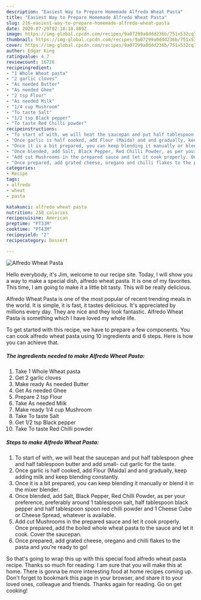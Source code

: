 ```yaml
---
description: "Easiest Way to Prepare Homemade Alfredo Wheat Pasta"
title: "Easiest Way to Prepare Homemade Alfredo Wheat Pasta"
slug: 216-easiest-way-to-prepare-homemade-alfredo-wheat-pasta
date: 2020-07-29T02:18:18.889Z
image: https://img-global.cpcdn.com/recipes/9a07299a0ddd236b/751x532cq70/alfredo-wheat-pasta-recipe-main-photo.jpg
thumbnail: https://img-global.cpcdn.com/recipes/9a07299a0ddd236b/751x532cq70/alfredo-wheat-pasta-recipe-main-photo.jpg
cover: https://img-global.cpcdn.com/recipes/9a07299a0ddd236b/751x532cq70/alfredo-wheat-pasta-recipe-main-photo.jpg
author: Edgar King
ratingvalue: 4.7
reviewcount: 16726
recipeingredient:
- "1 Whole Wheat pasta"
- "2 garlic cloves"
- "As needed Butter"
- "As needed Ghee"
- "2 tsp Flour"
- "As needed Milk"
- "1/4 cup Mushroom"
- "To taste Salt"
- "1/2 tsp Black pepper"
- "To taste Red Chilli powder"
recipeinstructions:
- "To start of with, we will heat the saucepan and put half tablespoon ghee and half tablespoon butter and add small- cut garlic for the taste."
- "Once garlic is half cooked, add Flour (Maida) and and gradually, keep adding milk and keep blending constantly."
- "Once it is a bit prepared, you can keep blending it manually or blend it in the mixer blender."
- "Once blended, add Salt, Black Pepper, Red Chilli Powder, as per your preference, preferably around 1 tablespoon salt, half tablespoon black pepper and half tablespoon spoon red chilli powder and 1 Cheese Cube or Cheese Spread, whatever is available."
- "Add cut Mushrooms in the prepared sauce and let it cook properly. Once prepared, add the boiled whole wheat pasta to the sauce and let it cook. Cover the saucepan."
- "Once prepared, add grated cheese, oregano and chilli flakes to the pasta and you’re ready to go!"
categories:
- Recipe
tags:
- alfredo
- wheat
- pasta

katakunci: alfredo wheat pasta 
nutrition: 258 calories
recipecuisine: American
preptime: "PT33M"
cooktime: "PT43M"
recipeyield: "2"
recipecategory: Dessert

---
```



![Alfredo Wheat Pasta](https://img-global.cpcdn.com/recipes/9a07299a0ddd236b/751x532cq70/alfredo-wheat-pasta-recipe-main-photo.jpg)

Hello everybody, it's Jim, welcome to our recipe site. Today, I will show you a way to make a special dish, alfredo wheat pasta. It is one of my favorites. This time, I am going to make it a little bit tasty. This will be really delicious.



Alfredo Wheat Pasta is one of the most popular of recent trending meals in the world. It is simple, it is fast, it tastes delicious. It's appreciated by millions every day. They are nice and they look fantastic. Alfredo Wheat Pasta is something which I have loved my whole life.


To get started with this recipe, we have to prepare a few components. You can cook alfredo wheat pasta using 10 ingredients and 6 steps. Here is how you can achieve that.

<!--inarticleads1-->

##### The ingredients needed to make Alfredo Wheat Pasta:

1. Take 1 Whole Wheat pasta
1. Get 2 garlic cloves
1. Make ready As needed Butter
1. Get As needed Ghee
1. Prepare 2 tsp Flour
1. Take As needed Milk
1. Make ready 1/4 cup Mushroom
1. Take To taste Salt
1. Get 1/2 tsp Black pepper
1. Take To taste Red Chilli powder




<!--inarticleads2-->

##### Steps to make Alfredo Wheat Pasta:

1. To start of with, we will heat the saucepan and put half tablespoon ghee and half tablespoon butter and add small- cut garlic for the taste.
1. Once garlic is half cooked, add Flour (Maida) and and gradually, keep adding milk and keep blending constantly.
1. Once it is a bit prepared, you can keep blending it manually or blend it in the mixer blender.
1. Once blended, add Salt, Black Pepper, Red Chilli Powder, as per your preference, preferably around 1 tablespoon salt, half tablespoon black pepper and half tablespoon spoon red chilli powder and 1 Cheese Cube or Cheese Spread, whatever is available.
1. Add cut Mushrooms in the prepared sauce and let it cook properly. Once prepared, add the boiled whole wheat pasta to the sauce and let it cook. Cover the saucepan.
1. Once prepared, add grated cheese, oregano and chilli flakes to the pasta and you’re ready to go!




So that's going to wrap this up with this special food alfredo wheat pasta recipe. Thanks so much for reading. I am sure that you will make this at home. There is gonna be more interesting food at home recipes coming up. Don't forget to bookmark this page in your browser, and share it to your loved ones, colleague and friends. Thanks again for reading. Go on get cooking!
